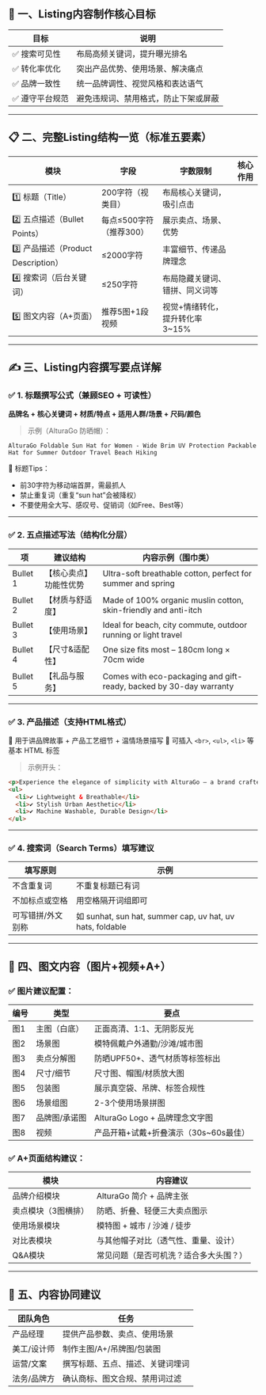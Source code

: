 ## 🧭 一、Listing内容制作核心目标

| 目标       | 说明                 |
| -------- | ------------------ |
| ✅ 搜索可见性  | 布局高频关键词，提升曝光排名     |
| ✅ 转化率优化  | 突出产品优势、使用场景、解决痛点   |
| ✅ 品牌一致性  | 统一品牌调性、视觉风格和表达语气   |
| ✅ 遵守平台规范 | 避免违规词、禁用格式，防止下架或屏蔽 |

---

## 📋 二、完整Listing结构一览（标准五要素）

| 模块                            | 字段              | 字数限制                 | 核心作用 |
| ----------------------------- | --------------- | -------------------- | ---- |
| 1️⃣ 标题（Title）                 | 200字符（视类目）      | 布局核心关键词，吸引点击         |      |
| 2️⃣ 五点描述（Bullet Points）       | 每点≤500字符（推荐300） | 展示卖点、场景、优势           |      |
| 3️⃣ 产品描述（Product Description） | ≤2000字符         | 丰富细节、传递品牌理念          |      |
| 4️⃣ 搜索词（后台关键词）                | ≤250字符          | 布局隐藏关键词、错拼、同义词等      |      |
| 5️⃣ 图文内容（A+页面）                | 推荐5图+1段视频       | 视觉+情绪转化，提升转化率 3\~15% |      |

---

## ✍️ 三、Listing内容撰写要点详解

### ✅ 1. 标题撰写公式（兼顾SEO + 可读性）

**品牌名 + 核心关键词 + 材质/特点 + 适用人群/场景 + 尺码/颜色**

> 示例（AlturaGo 防晒帽）：

`AlturaGo Foldable Sun Hat for Women - Wide Brim UV Protection Packable Hat for Summer Outdoor Travel Beach Hiking`

🔹 标题Tips：

* 前30字符为移动端首屏，需最抓人
* 禁止重复词（重复“sun hat”会被降权）
* 不要使用全大写、感叹号、促销词（如Free、Best等）

---

### ✅ 2. 五点描述写法（结构化分层）

| 项        | 建议结构        | 内容示例（围巾类）                                                          |
| -------- | ----------- | ------------------------------------------------------------------ |
| Bullet 1 | 【核心卖点】功能性优势 | Ultra-soft breathable cotton, perfect for summer and spring        |
| Bullet 2 | 【材质与舒适度】    | Made of 100% organic muslin cotton, skin-friendly and anti-itch    |
| Bullet 3 | 【使用场景】      | Ideal for beach, city commute, outdoor running or light travel     |
| Bullet 4 | 【尺寸&适配性】    | One size fits most – 180cm long × 70cm wide                        |
| Bullet 5 | 【礼品与服务】     | Comes with eco-packaging and gift-ready, backed by 30-day warranty |

---

### ✅ 3. 产品描述（支持HTML格式）

📌 用于讲品牌故事 + 产品工艺细节 + 温情场景描写
📌 可插入 `<br>`, `<ul>`, `<li>` 等基本 HTML 标签

> 示例开头：

```html
<p>Experience the elegance of simplicity with AlturaGo — a brand crafted for urban travelers and modern minimalists.</p>
<ul>
  <li>✔ Lightweight & Breathable</li>
  <li>✔ Stylish Urban Aesthetic</li>
  <li>✔ Machine Washable, Durable Design</li>
</ul>
```

---

### ✅ 4. 搜索词（Search Terms）填写建议

| 填写原则      | 示例                                                       |
| --------- | -------------------------------------------------------- |
| 不含重复词     | 不重复标题已有词                                                 |
| 不加标点或空格   | 用空格隔开词组即可                                                |
| 可写错拼/外文别称 | 如 sunhat, sun hat, summer cap, uv hat, uv hats, foldable |

---

## 🎨 四、图文内容（图片+视频+A+）

### ✅ 图片建议配置：

| 编号 | 类型      | 要点                       |
| -- | ------- | ------------------------ |
| 图1 | 主图（白底）  | 正面高清、1:1、无阴影反光           |
| 图2 | 场景图     | 模特佩戴户外通勤/沙滩/城市图          |
| 图3 | 卖点分解图   | 防晒UPF50+、透气材质等标签标出       |
| 图4 | 尺寸/细节   | 尺寸图、帽围/材质放大图             |
| 图5 | 包装图     | 展示真空袋、吊牌、标签合规性           |
| 图6 | 场景组图    | 2-3个使用场景拼图               |
| 图7 | 品牌图/承诺图 | AlturaGo Logo + 品牌理念文字图  |
| 图8 | 视频      | 产品开箱+试戴+折叠演示（30s\~60s最佳） |

### ✅ A+页面结构建议：

| 模块         | 内容建议                |
| ---------- | ------------------- |
| 品牌介绍模块     | AlturaGo 简介 + 品牌主张  |
| 卖点模块（3图横排） | 防晒、折叠、轻便三大卖点图示      |
| 使用场景模块     | 模特图 + 城市 / 沙滩 / 徒步  |
| 对比表模块      | 与其他帽子对比（透气性、重量、设计）  |
| Q\&A模块     | 常见问题（是否可机洗？适合多大头围？） |

---

## 🧰 五、内容协同建议

| 团队角色   | 任务               |
| ------ | ---------------- |
| 产品经理   | 提供产品参数、卖点、使用场景   |
| 美工/设计师 | 制作主图/A+/吊牌图/包装图  |
| 运营/文案  | 撰写标题、五点、描述、关键词埋词 |
| 法务/品牌方 | 确认商标、图文合规、禁用词过滤  |


